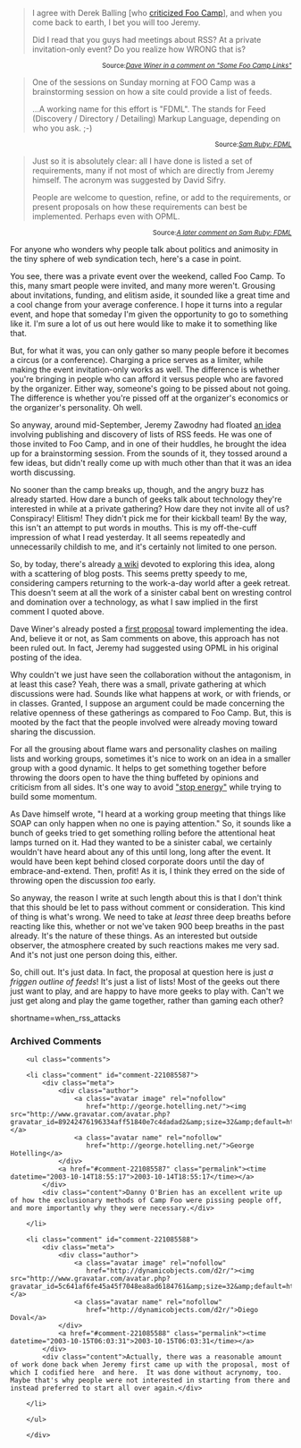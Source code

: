 <blockquote cite="http://jeremy.zawodny.com/blog/archives/001007.html">
<p>I agree with Derek Balling [who <a href="http://www.megacity.org/blog/archives/001122.php">criticized Foo Camp</a>], and when you come back to earth, I bet you will too Jeremy.</p>
<p>Did I read that you guys had meetings about RSS? At a private invitation-only event? Do you realize how WRONG that is?</p>
</blockquote>
<div class="credit" align="right"><small>Source:<cite><a href="http://jeremy.zawodny.com/blog/archives/001007.html">Dave Winer in a comment on "Some Foo Camp Links"</a></cite></small></div>

<blockquote cite="http://www.intertwingly.net/blog/1611.html">
<p>One of the sessions on Sunday morning at FOO Camp was a brainstorming session on how a site could provide a list of feeds.</p>
<p>...A working name for this effort is "FDML".  The stands for Feed (Discovery / Directory / Detailing) Markup Language, depending on who you ask. ;-)</p>
</blockquote>
<div class="credit" align="right"><small>Source:<cite><a href="http://www.intertwingly.net/blog/1611.html">Sam Ruby: FDML</a></cite></small></div>

<blockquote cite="http://www.intertwingly.net/blog/1611.html#c1066129228">
<p>Just so it is absolutely clear: all I have done is listed a set of requirements, many if not most of which are directly from Jeremy himself.  The acronym was suggested by David Sifry.</p>
<p>People are welcome to question, refine, or add to the requirements, or present proposals on how these requirements can best be implemented.  Perhaps even with OPML.</p>
</blockquote>
<div class="credit" align="right"><small>Source:<cite><a href="http://www.intertwingly.net/blog/1611.html#c1066129228">A later comment on Sam Ruby: FDML</a></cite></small></div>

<p>
For anyone who wonders why people talk about politics and animosity in
the tiny sphere of web syndication tech, here's a case in point.
</p>

<p>
You see, there was a private event over the weekend, called Foo Camp.
To this, many smart people were invited, and many more weren't.
Grousing about invitations, funding, and elitism aside, it sounded
like a great time and a cool change from your average conference.  I
hope it turns into a regular event, and hope that someday I'm given
the opportunity to go to something like it.  I'm sure a lot of us
out here would like to make it to something like that.
</p>

<p>
But, for what it was, you can only gather so many people before it
becomes a circus (or a conference).  Charging a price serves as a
limiter, while making the event invitation-only works as well.  The
difference is whether you're bringing in people who can afford it
versus people who are favored by the organizer.  Either way, someone's
going to be pissed about not going.  The difference is whether you're
pissed off at the organizer's economics or the organizer's
personality.  Oh well.
</p>

<p>
So anyway, around mid-September, Jeremy Zawodny had floated
<a href="http://jeremy.zawodny.com/blog/archives/000967.html">an idea</a>
involving publishing and discovery of lists of RSS feeds.
He was one of those invited to Foo Camp, and in one of their
huddles, he brought the idea up for a brainstorming session.
From the sounds of it, they tossed around a few ideas, but
didn't really come up with much other than that it was an idea
worth discussing.
</p>

<p>
No sooner than the camp breaks up, though, and the angry buzz
has already started.  How dare a bunch of geeks talk about
technology they're interested in while at a private gathering?
How dare they not invite all of us?  Conspiracy!  Elitism!
They didn't pick me for their kickball team!  By the way,
this isn't an attempt to put words in mouths.  This is my
off-the-cuff impression of what I read yesterday.  It all
seems repeatedly and unnecessarily childish to me, and it's
certainly not limited to one person.
</p>

<p>
So, by today, there's already
<a href="http://www.intertwingly.net/wiki/fdml/FrontPage">a wiki</a>
devoted to exploring this idea, along with a scattering of blog
posts. This seems pretty speedy to me,
considering campers returning to the work-a-day world after
a geek retreat.  This doesn't seem at all the work of a sinister
cabal bent on wresting control and domination over a technology,
as what I saw implied in the first comment I quoted above.
</p>

<p>
Dave Winer's already posted a
<a href="http://blogs.law.harvard.edu/tech/myPublicFeedsOpml">first proposal</a>
toward implementing the idea.  And, believe it or not, as Sam comments
on above, this approach has not been ruled out.  In fact,
Jeremy had suggested using OPML in his original posting of the idea.
</p>

<p>
Why couldn't we just have seen the collaboration without the
antagonism, in at least this case?  Yeah, there was a small, private
gathering at which discussions were had.  Sounds like what happens at
work, or with friends, or in classes.  Granted, I suppose an argument
could be made concerning the relative openness of these gatherings as
compared to Foo Camp.  But, this is mooted by the fact that the
people involved were already moving toward sharing the discussion.
</p>

<p>
For all the grousing about flame wars and personality clashes on
mailing lists and working groups, sometimes it's nice to work on an
idea in a smaller group with a good dynamic.  It helps to get
something together before throwing the doors open to have the thing
buffeted by opinions and criticism from all sides.  It's one way to
avoid <a href="http://www.userland.com/whatIsStopEnergy">"stop
energy"</a> while trying to build some momentum.
</p>

<p>
As Dave himself wrote, "I heard at a working group meeting that things
like SOAP can only happen when no one is paying attention."  So, it
sounds like a bunch of geeks tried to get something rolling before the
attentional heat lamps turned on it.  Had they wanted to be a sinister
cabal, we certainly wouldn't have heard about any of this until long,
long after the event.  It would have been kept behind closed corporate
doors until the day of embrace-and-extend.  Then, profit!  As it is, I
think they erred on the side of throwing open the discussion
<i>too</i> early.
</p>

<p>
So anyway, the reason I write at such length about this is that I
don't think that this should be let to pass without comment or
consideration.  This kind of thing is what's wrong.  We need to take
at <i>least</i> three deep breaths before reacting like this, whether
or not we've taken 900 beep breaths in the past already.  It's the
nature of these things.  As an interested but outside observer, the
atmosphere created by such reactions makes me very sad.  And it's not
just one person doing this, either.
</p>

<p>
So, chill out.  It's just data.  In fact, the proposal at question
here is just <i>a friggen outline of feeds</i>!  It's just a list of
lists!  Most of the geeks out there just want to play, and are happy
to have more geeks to play with.  Can't we just get along and play the
game together, rather than gaming each other?
</p>
<!--more-->
shortname=when_rss_attacks

<div id="comments" class="comments archived-comments">
            <h3>Archived Comments</h3>
            
        <ul class="comments">
            
        <li class="comment" id="comment-221085587">
            <div class="meta">
                <div class="author">
                    <a class="avatar image" rel="nofollow" 
                       href="http://george.hotelling.net/"><img src="http://www.gravatar.com/avatar.php?gravatar_id=89242476196334aff51840e7c4dadad2&amp;size=32&amp;default=http://mediacdn.disqus.com/1320279820/images/noavatar32.png"/></a>
                    <a class="avatar name" rel="nofollow" 
                       href="http://george.hotelling.net/">George Hotelling</a>
                </div>
                <a href="#comment-221085587" class="permalink"><time datetime="2003-10-14T18:55:17">2003-10-14T18:55:17</time></a>
            </div>
            <div class="content">Danny O'Brien has an excellent write up of how the exclusionary methods of Camp Foo were pissing people off, and more importantly why they were necessary.</div>
            
        </li>
    
        <li class="comment" id="comment-221085588">
            <div class="meta">
                <div class="author">
                    <a class="avatar image" rel="nofollow" 
                       href="http://dynamicobjects.com/d2r/"><img src="http://www.gravatar.com/avatar.php?gravatar_id=5c641af6fe45a45f7048ea8ad6184761&amp;size=32&amp;default=http://mediacdn.disqus.com/1320279820/images/noavatar32.png"/></a>
                    <a class="avatar name" rel="nofollow" 
                       href="http://dynamicobjects.com/d2r/">Diego Doval</a>
                </div>
                <a href="#comment-221085588" class="permalink"><time datetime="2003-10-15T06:03:31">2003-10-15T06:03:31</time></a>
            </div>
            <div class="content">Actually, there was a reasonable amount of work done back when Jeremy first came up with the proposal, most of which I codified here  and here.  It was done without acrynomy, too. Maybe that's why people were not interested in starting from there and instead preferred to start all over again.</div>
            
        </li>
    
        </ul>
    
        </div>
    